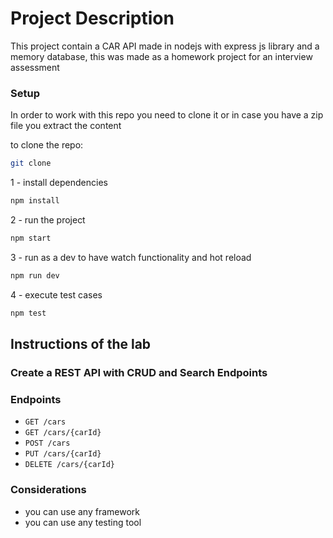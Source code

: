 

# Project Description

This project contain a CAR API made in nodejs with express js library and a memory database, this was made as a homework project for an interview assessment 


### Setup

In order to work with this repo you need to clone it or in case you have a zip file you extract the content

to clone the repo: 


```sh
git clone
```

1 - install dependencies

```sh
npm install
```
2 - run the project
```sh
npm start
```
3 - run as a dev to have watch functionality and hot reload
```sh
npm run dev
```
4 - execute test cases
```sh
npm test
```

## Instructions of the lab

### Create a REST API with CRUD and Search Endpoints

### Endpoints

- `GET /cars`
- `GET /cars/{carId}`
- `POST /cars`
- `PUT /cars/{carId}`
- `DELETE /cars/{carId}`



### Considerations

- you can use any framework
- you can use any testing tool
